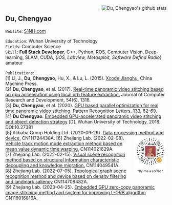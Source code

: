 <img src="https://github-readme-stats.vercel.app/api?username=duchengyao&show_icons=true&count_private=true&line_height=23"  alt="Du, Chengyao's github stats" align="right">

## Du, Chengyao

`Website`: [S1NH.com](http://s1nh.com)  

`Education`: Wuhan University of Technology  
`Fields`: Computer Science  
`Skill`: **Full Stack Developer**, C++, Python, ROS, Computer Vision, Deep-learning, SLAM, CUDA, {_iOS, Labview, Metasploit, Software Defind Radio_} amateur

`Publications`:  
[1] Li, J., **Du, Chengyao**, Hu, X., & Lu, L. (2015). [Xcode Jianghu.](https://books.google.com.sg/books?id=hYrYvQEACAAJ) China Machine Press.  
[2] **Du, Chengyao**, et al. (2017). [Real-time panoramic video stitching based on gpu acceleration using local orb feature extraction.](https://scholar.google.com/citations?view_op=view_citation&hl=en&user=Amu14g8AAAAJ&citation_for_view=Amu14g8AAAAJ:2osOgNQ5qMEC) Journal of Computer Research and Development, 54(6), 1316.  
[3] **Du, Chengyao**, et al. (2020). [GPU based parallel optimization for real time panoramic video stitching.](https://scholar.google.com/citations?view_op=view_citation&hl=en&user=Amu14g8AAAAJ&citation_for_view=Amu14g8AAAAJ:u5HHmVD_uO8C) Pattern Recognition Letters, 133, 62-69.  
[4] **Du Chengyao**. [Embedded GPU-accelerated panoramic video stitching and object detection strategy](https://kns.cnki.net/KCMS/detail/detail.aspx?dbname=CMFD202002&filename=1020733973.nh) [D]. Wuhan University of Technology, 2018. DOI:10.27381  
[5] Alibaba Group Holding Ltd. (2020-09-29). [Data processing method and device.](https://patents.google.com/patent/CN111724438A/en) CN111724438A.  <img src="wechatpay-sss.jpg" align="right" width="20%"></img>
[6] Zhejiang Lab. (2022-02-08). [Vehicle track motion mode extraction method based on mean value dynamic time warping.](https://patents.google.com/patent/CN114021629A/en) CN114021629A.  
[7] Zhejiang Lab. (2022-02-15). [Visual scene recognition method based on structural information characteristic decoupling and knowledge migration.](https://patents.google.com/patent/CN114049541A/en) CN114049541A.  
[8] Zhejiang Lab. (2022-07-05). [Topological graph scene recognition method and device based on density filtering and landmark saliency](https://patents.google.com/patent/CN114708482A/en) CN114708482A.    
[9] Zhejiang Lab. (2023-04-25). [Embedded GPU zero-copy panoramic image stitching method and system for improving L-ORB algorithm](https://patents.google.com/patent/CN116016816A/en) CN116016816A.
<img referrerpolicy="no-referrer-when-downgrade" src="https://home.s1nh.com:32443/matomo.php?idsite=1&amp;rec=1&amp;action_name=GitHub" style="border:0" alt="" />

<!--
### Hi there 👋

- Blog: http://s1nh.com


**duchengyao/duchengyao** is a ✨ _special_ ✨ repository because its `README.md` (this file) appears on your GitHub profile.

Here are some ideas to get you started:

- 🔭 I’m currently working on ...
- 🌱 I’m currently learning ...
- 👯 I’m looking to collaborate on ...
- 🤔 I’m looking for help with ...
- 💬 Ask me about ...
- 📫 How to reach me: ...
- 😄 Pronouns: ...
- ⚡ Fun fact: ...
-->
